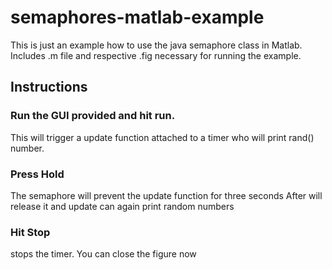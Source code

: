 # semaphores-matlab-example
This is just an example how to use the java semaphore class in Matlab. 
Includes .m file and respective .fig necessary for running the example.

## Instructions

### Run the GUI provided and hit run.

This will trigger a update function attached to a timer who will print rand() number.

### Press Hold

The semaphore will prevent the update function for three seconds After will release it and update can again print random numbers

### Hit Stop

stops the timer. You can close the figure now
